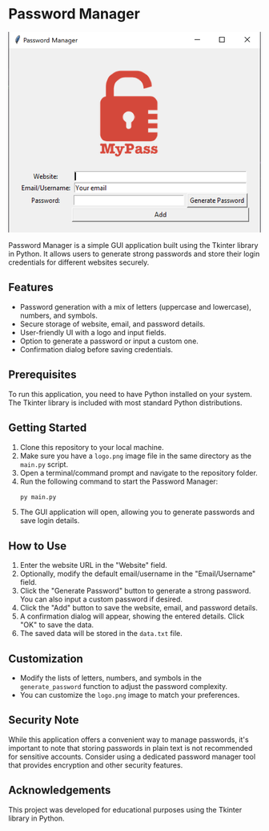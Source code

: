 # Password Manager

![Password Manager Logo](img.png)

Password Manager is a simple GUI application built using the Tkinter library in Python. It allows users to generate strong passwords and store their login credentials for different websites securely.

## Features

- Password generation with a mix of letters (uppercase and lowercase), numbers, and symbols.
- Secure storage of website, email, and password details.
- User-friendly UI with a logo and input fields.
- Option to generate a password or input a custom one.
- Confirmation dialog before saving credentials.

## Prerequisites

To run this application, you need to have Python installed on your system. The Tkinter library is included with most standard Python distributions.

## Getting Started

1. Clone this repository to your local machine.
2. Make sure you have a `logo.png` image file in the same directory as the `main.py` script.
3. Open a terminal/command prompt and navigate to the repository folder.
4. Run the following command to start the Password Manager:
   ```python
   py main.py
   ```
5. The GUI application will open, allowing you to generate passwords and save login details.

## How to Use

1. Enter the website URL in the "Website" field.
2. Optionally, modify the default email/username in the "Email/Username" field.
3. Click the "Generate Password" button to generate a strong password. You can also input a custom password if desired.
4. Click the "Add" button to save the website, email, and password details.
5. A confirmation dialog will appear, showing the entered details. Click "OK" to save the data.
6. The saved data will be stored in the `data.txt` file.

## Customization

- Modify the lists of letters, numbers, and symbols in the `generate_password` function to adjust the password complexity.
- You can customize the `logo.png` image to match your preferences.

## Security Note

While this application offers a convenient way to manage passwords, it's important to note that storing passwords in plain text is not recommended for sensitive accounts. Consider using a dedicated password manager tool that provides encryption and other security features.

## Acknowledgements

This project was developed for educational purposes using the Tkinter library in Python.
